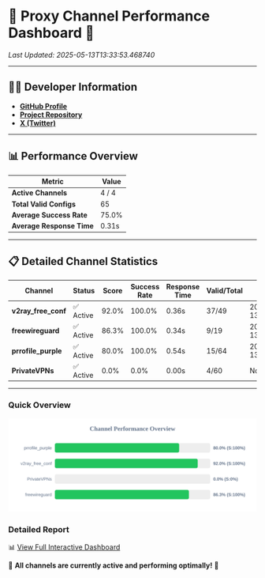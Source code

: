 # 🌟 Proxy Channel Performance Dashboard 🌟

_Last Updated: 2025-05-13T13:33:53.468740_

---

## 👩‍💻 Developer Information

- **[GitHub Profile](https://github.com/4n0nymou3)**  
- **[Project Repository](https://github.com/4n0nymou3/multi-proxy-config-fetcher)**  
- **[X (Twitter)](https://x.com/4n0nymou3)**  

---

## 📊 Performance Overview

| Metric                | Value       |
|-----------------------|-------------|
| **Active Channels**   | 4 / 4       |
| **Total Valid Configs** | 65          |
| **Average Success Rate** | 75.0%      |
| **Average Response Time** | 0.31s       |

---

## 📋 Detailed Channel Statistics

| Channel          | Status     | Score  | Success Rate | Response Time | Valid/Total | Last Success               |
|------------------|------------|--------|--------------|---------------|-------------|----------------------------|
| **v2ray_free_conf**  | ✅ Active  | 92.0%  | 100.0% | 0.36s         | 37/49       | 2025-05-13T13:33:41.981546 |
| **freewireguard**  | ✅ Active  | 86.3%  | 100.0% | 0.34s         | 9/19       | 2025-05-13T13:33:53.466804 |
| **prrofile_purple**  | ✅ Active  | 80.0%  | 100.0% | 0.54s         | 15/64       | 2025-05-13T13:33:41.567189 |
| **PrivateVPNs**  | ✅ Active  | 0.0%  | 0.0% | 0.00s         | 4/60       | None |

---

### Quick Overview
<div align="center">
  <a href="https://raw.githubusercontent.com/nullluser/NullRepo/refs/heads/main/assets/channel_stats_chart.svg">
    <img src="https://raw.githubusercontent.com/nullluser/NullRepo/refs/heads/main/assets/channel_stats_chart.svg" alt="Source Performance Statistics" width="800">
  </a>
</div>

### Detailed Report
📊 [View Full Interactive Dashboard](https://htmlpreview.github.io/?https://github.com/nullluser/NullRepo/blob/main/assets/performance_report.html)

🎉 **All channels are currently active and performing optimally!** 🎉
